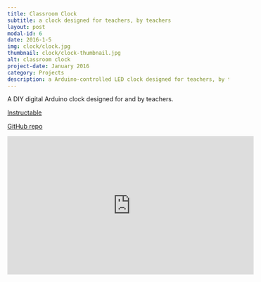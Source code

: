 ```yaml
---
title: Classroom Clock
subtitle: a clock designed for teachers, by teachers
layout: post
modal-id: 6
date: 2016-1-5
img: clock/clock.jpg
thumbnail: clock/clock-thumbnail.jpg
alt: classroom clock
project-date: January 2016
category: Projects
description: a Arduino-controlled LED clock designed for teachers, by teachers
---
```


A DIY digital Arduino clock designed for and by teachers.

[Instructable](https://www.instructables.com/id/Classroom-Clock/)

[GitHub repo](https://github.com/jdeboi/Classroom-Clock)

<div class="embed-responsive embed-responsive-16by9">
<iframe width="560" height="315" src="https://www.youtube.com/embed/bhV4uDYwKW8" frameborder="0" allow="autoplay; encrypted-media" allowfullscreen></iframe>
</div>
